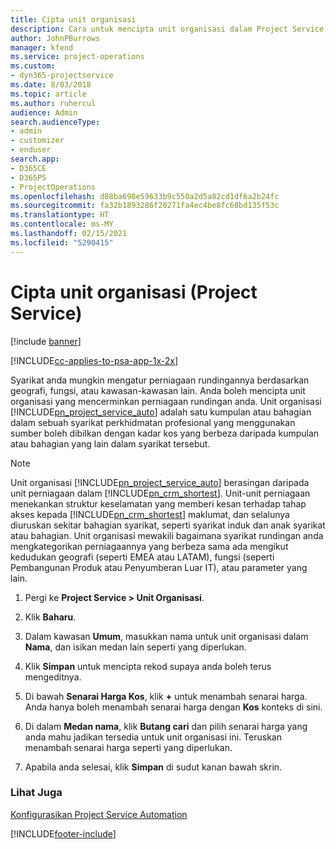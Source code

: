 ```yaml
---
title: Cipta unit organisasi
description: Cara untuk mencipta unit organisasi dalam Project Service
author: JohnPBurrows
manager: kfend
ms.service: project-operations
ms.custom:
- dyn365-projectservice
ms.date: 8/03/2018
ms.topic: article
ms.author: ruhercul
audience: Admin
search.audienceType:
- admin
- customizer
- enduser
search.app:
- D365CE
- D365PS
- ProjectOperations
ms.openlocfilehash: d88ba698e59633b9c550a2d5a82cd1df6a2b24fc
ms.sourcegitcommit: fa32b1893286f20271fa4ec4be8fc68bd135f53c
ms.translationtype: HT
ms.contentlocale: ms-MY
ms.lasthandoff: 02/15/2021
ms.locfileid: "5290415"
---
```

# <a name="create-organizational-units-project-service"></a>Cipta unit organisasi (Project Service)

[!include [banner](../includes/psa-now-project-operations.md)]

[!INCLUDE[cc-applies-to-psa-app-1x-2x](../includes/cc-applies-to-psa-app-1x-2x.md)]

Syarikat anda mungkin mengatur perniagaan rundingannya berdasarkan geografi, fungsi, atau kawasan-kawasan lain. Anda boleh mencipta unit organisasi yang mencerminkan perniagaan rundingan anda. Unit organisasi [!INCLUDE[pn_project_service_auto](../includes/pn-project-service-auto.md)] adalah satu kumpulan atau bahagian dalam sebuah syarikat perkhidmatan profesional yang menggunakan sumber boleh dibilkan dengan kadar kos yang berbeza daripada kumpulan atau bahagian yang lain dalam syarikat tersebut.  
  
> [!NOTE]
>  Unit organisasi [!INCLUDE[pn_project_service_auto](../includes/pn-project-service-auto.md)] berasingan daripada unit perniagaan dalam [!INCLUDE[pn_crm_shortest](../includes/pn-crm-shortest.md)]. Unit-unit perniagaan menekankan struktur keselamatan yang memberi kesan terhadap tahap akses kepada [!INCLUDE[pn_crm_shortest](../includes/pn-crm-shortest.md)] maklumat, dan selalunya diuruskan sekitar bahagian syarikat, seperti syarikat induk dan anak syarikat atau bahagian. Unit organisasi mewakili bagaimana syarikat rundingan anda mengkategorikan perniagaannya yang berbeza sama ada mengikut kedudukan geografi (seperti EMEA atau LATAM), fungsi (seperti Pembangunan Produk atau Penyumberan Luar IT), atau parameter yang lain.  
  
1.  Pergi ke **Project Service > Unit Organisasi**.  
  
2.  Klik **Baharu**.  
  
3.  Dalam kawasan **Umum**, masukkan nama untuk unit organisasi dalam **Nama**, dan isikan medan lain seperti yang diperlukan.  
  
4.  Klik **Simpan** untuk mencipta rekod supaya anda boleh terus mengeditnya.  
  
5.  Di bawah **Senarai Harga Kos**, klik **+** untuk menambah senarai harga. Anda hanya boleh menambah senarai harga dengan **Kos** konteks di sini.  
  
6.  Di dalam **Medan nama**, klik **Butang cari** dan pilih senarai harga yang anda mahu jadikan tersedia untuk unit organisasi ini. Teruskan menambah senarai harga seperti yang diperlukan.  
  
7.  Apabila anda selesai, klik **Simpan** di sudut kanan bawah skrin.  
  
### <a name="see-also"></a>Lihat Juga  
 [Konfigurasikan Project Service Automation](../psa/configure.md)


[!INCLUDE[footer-include](../includes/footer-banner.md)]